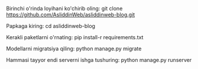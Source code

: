 Birinchi o'rinda loyihani ko'chirib oling:
git clone https://github.com/AsliddinWeb/asliddinweb-blog.git

Papkaga kiring:
cd asliddinweb-blog

Kerakli paketlarni o'rnating:
pip install-r requirements.txt

Modellarni migratsiya qiling:
python manage.py migrate

Hammasi tayyor endi serverni ishga tushuring:
python manage.py runserver
